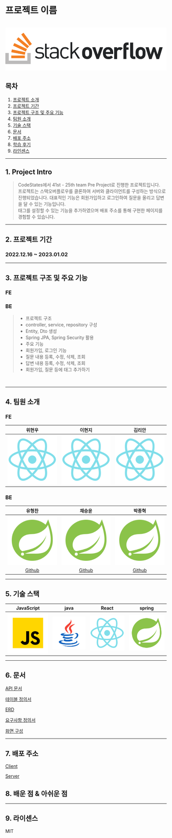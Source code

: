 # 프로젝트 이름

<p align="center">
  <br>
  <img src="./images/common/stackover.png">
  <br>
</p>

## 목차
1. [프로젝트 소개](#1-Project-intro)
2. [프로젝트 기간](#2-프로젝트-기간)
3. [프로젝트 구조 및 주요 기능](#3-프로젝트-구조-및-주요-기능)
4. [팀원 소개](#4-팀원-소개)
5. [기술 스택](#5-기술-스택)
6. [문서](#6-문서)
7. [배포 주소](#7-배포-주소)
8. [학습 후기](#8-배운-점-&-아쉬운-점)
9. [라인센스](#9-라이센스)
---

## 1. Project Intro

> CodeStates에서 41st - 25th team Pre Project로 진행한 프로젝트입니다.   
프로젝트는 스택오버플로우를 클론하여 서버와 클라이언트를 구성하는 방식으로 진행되었습니다.
> 대표적인 기능은 회원가입하고 로그인하여 질문을 올리고 답변을 달 수 있는 기능입니다.   
> 태그를 설정할 수 있는 기능을 추가하였으며 배포 주소를 통해 구현한 페이지를 경험할 수 있습니다.

---

## 2. 프로젝트 기간
### 2022.12.16 ~ 2023.01.02

---

## 3. 프로젝트 구조 및 주요 기능
### FE   
> 
### BE 
> - 프로젝트 구조
>  - controller, service, repository 구성
>  - Entity, Dto 생성
>  - Spring JPA, Spring Security 활용
> - 주요 기능
>  - 회원가입, 로그인 기능   
>  - 질문 내용 등록, 수정, 삭제, 조회   
>  - 답변 내용 등록, 수정, 삭제, 조회
>  - 회원가입, 질문 등에 태그 추가하기


<br>

---

## 4. 팀원 소개

### FE

|   위현우    |   이현지    |   김리안    |
|:--------:|:--------:|:--------:|
| ![react] | ![react] | ![react] |

### BE

|                   유형찬                   |                   채승윤                   |                   박종혁                    |
|:---------------------------------------:|:---------------------------------------:|:----------------------------------------:|
|                ![spring]                |                ![spring]                |                ![spring]                 |
| [Github](https://github.com/gudcks0305) | [Github](https://github.com/orioncsy) | [Github](https://github.com/pjongk148 ) |

---

## 5. 기술 스택

| JavaScript |  java   |  React   |  spring   |
|:----------:|:-------:|:--------:|:---------:|
|   ![js]    | ![java] | ![react] | ![spring] |

---

## 6. 문서

[API 문서](https://server.prestack41-25.kro.kr/docs/index.html)

[테이블 정의서](https://docs.google.com/spreadsheets/d/1BBenLhqlpUmjgY6uC2ZhaJwrMxluj4H9bhJA7o0io0U/edit#gid=0)

[ERD](https://www.erdcloud.com/d/vWN9S58QNkiv6pxd2)

[요구사항 정의서](https://docs.google.com/spreadsheets/d/11e0y3NLAZAIWfjTgWVdka0D4ATXGKdJCLKn7mrw0buc/edit#gid=0)

[화면 구성](https://www.figma.com/file/i0De5WDtvU4P5y9dS8XBeM?embed_host=notion&kind=&node-id=0%3A1&t=oWsMsd2Llu0VRvnp-0&viewer=1)

---

## 7. 배포 주소 
[Client](https://client.prestack41-25.kro.kr/)

[Server](https://server.prestack41-25.kro.kr/)


## 8. 배운 점 & 아쉬운 점

---

## 9. 라이센스

MIT 

<!-- Stack Icon Refernces -->

[js]: /images/stack/javascript.svg

[java]: /images/stack/java.svg

[react]: /images/stack/react.svg

[spring]: /images/stack/spring.svg
